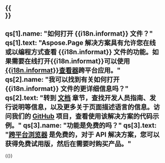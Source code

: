 ﻿---
meta: true
translation: true
deploy: false
---

{{<section faqchild>}}
---
qs[1].name: "如何打开 {{i18n.informat}} 文件？"
qs[1].text: "Aspose.Page 解决方案具有允许您在线或以编程方式查看 {{i18n.informat}} 文件的功能。如果需要在线打开{{i18n.informat}}可以使用[{{i18n.informat}}查看器](https://products.aspose.app/page/conversion/{{i18n.informatlower}})跨平台应用。"
qs[2].name: "我可以找到有关如何打开 {{i18n.informat}} 文件的更详细信息吗？"
qs[2].text: "转到 [文档](https://docs.aspose.com/page/) 章节，查找开发人员指南、发行说明等信息，以及更多关于页面描述语言的信息。访问我们的 [GitHub](https://github.com/aspose-page) 项目，查看使用该解决方案的代码示例。"
qs[3].name: "功能是免费的吗？"
qs[3].text: "[跨平台浏览器](https://products.aspose.app/page/viewer) 是免费的，对于 API 解决方案，您可以获得免费试用版，然后在需要时购买产品。"
---

{{<import path="/meta/schemas.md" section="faq">}} 